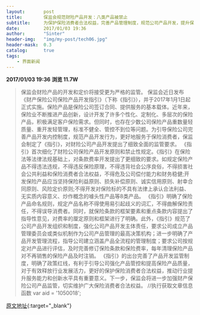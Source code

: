 ```yaml
---
layout:       post
title:        保监会规范财险产品开发：八类产品被禁止
subtitle:     为保护保险消费者合法权益，完善产品管理制度，规范公司产品开发，提升保险产品供给质量，日前中国保监会印发了《财产保险公司保险产品开发指引》，并于2017年1月1日起正式实施。
date:         2017/01/03 19:36
author:       "Sinter"
header-img:   "img/my-post/tech06.jpg"
header-mask:  0.3
catalog:      true
tags:
    - 界面新闻
---
```


**2017/01/03 19:36**  **浏览 11.7W**

> 保监会财险产品的开发和定价将接受更为严格的监管。
保监会近日发布《财产保险公司保险产品开发指引》（下称《指引》），并于2017年1月1日起正式实施。保险产品是保险公司签订合同、提供服务的基本载体。近年来，保险业不断推进产品创新，设计开发了许多个性化、定制化、多层次的保险产品，积极满足客户保险需求。但同时，也存在少数公司保险产品重数量轻质量、重开发轻管理，标准不健全、管控不到位等问题。为引导保险公司完善产品开发内控制度，规范产品开发行为，更好地服务于保险消费者，保监会制定了《指引》，对财险公司产品开发提出了细致全面的监管要求。
《指引》首次细化了财险公司保险产品开发原则和禁止性规定。《指引》在保险法等法律法规基础上，对条款费率开发提出了更细致的要求。如规定保险产品不得违法违规，不得违反保险原理，不得违背社会公序良俗，不得损害社会公共利益和保险消费者合法权益，不得危及公司偿付能力和财务稳健;开发保险产品应当坚持保险利益原则、损失补偿原则、诚实信用原则、射幸合同原则、风险定价原则;不得开发对保险标的不具有法律上承认合法利益、无实质内容意义、炒作概念的噱头性产品等8类产品。
《指引》明确了保险产品命名规则，规定产品名称不得使用易引起歧义的词汇，不得曲解保险责任，不得误导消费者。同时，就保险条款的框架要素和重点条款内容提出了指导性意见，对费率的厘定原则和框架进行了明确。此外，《指引》规范了公司产品开发组织和制度，强化公司产品开发主体责任，要求公司成立产品管理委员会或类似机制作为公司产品管理的最高决策机构；进一步明确了产品开发管理流程，指导公司建立涵盖产品全流程的管理制度；要求公司按规定对产品进行评估，及时完善修订保险条款和保险费率，每年清理保险产品对不再销售的保险产品及时注销。
《指引》的出台完善了产品开发监管制度，明确了政策红线，有利于引导公司强化产品管控和提高保险产品质量，对于有效释放行业发展活力，更好的保护保险消费者合法权益，推动行业提升服务能力和创新水平具有重要意义。下一步，保监会将进一步加强财产保险公司产品监管，切实维护广大保险消费者合法权益。
	//执行获取文章信息函数
	var aid = '1050018';


[原文地址](http://www.jiemian.com/article/1050018.html){:target="_blank"}


